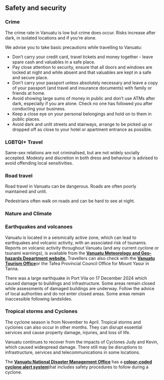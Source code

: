 ## Safety and security

### **Crime**

The crime rate in Vanuatu is low but crime does occur. Risks increase after dark, in isolated locations and if you're alone.

We advise you to take basic precautions while travelling to Vanuatu:

* Don’t carry your credit card, travel tickets and money together - leave spare cash and valuables in a safe place.
* Pay close attention to security, ensure that all doors and windows are locked at night and while absent and that valuables are kept in a safe and secure place.
* Don’t carry your passport unless absolutely necessary and leave a copy of your passport (and travel and insurance documents) with family or friends at home.
* Avoid showing large sums of money in public and don’t use ATMs after dark, especially if you are alone. Check no one has followed you after conducting your business.
* Keep a close eye on your personal belongings and hold on to them in public places.
* Avoid dark and unlit streets and stairways, arrange to be picked up or dropped off as close to your hotel or apartment entrance as possible.

### **LGBTQI+ Travel**

Same-sex relations are not criminalised, but are not widely socially accepted. Modesty and discretion in both dress and behaviour is advised to avoid offending local sensitivities.

### **Road travel**

Road travel in Vanuatu can be dangerous. Roads are often poorly maintained and unlit.

Pedestrians often walk on roads and can be hard to see at night.

### **Nature and Climate**

### **Earthquakes and volcanoes**

Vanuatu is located in a seismically active zone, which can lead to earthquakes and volcanic activity, with an associated risk of tsunamis. Reports on volcanic activity throughout Vanuatu (and any current cyclone or tsunami warnings), is available from the [**Vanuatu Meteorology and Geo-hazards Department website**.](https://www.vmgd.gov.vu/vmgd/index.php) Travellers can also check with the [**Vanuatu Tourism Office**](http://vanuatutravel.info/index.php)or the Tafea Provincial Council Office for Mount Yasur in Tanna.

There was a large earthquake in Port Vila on 17 December 2024 which caused damage to buildings and infrastructure. Some areas remain closed while assessments of damaged buildings are underway. Follow the advice of local authorities and do not enter closed areas. Some areas remain inaccessible following landslides.

### **Tropical storms and Cyclones**

The cyclone season is from November to April. Tropical storms and cyclones can also occur in other months. They can disrupt essential services and cause property damage, injuries, and loss of life.

Vanuatu continues to recover from the impacts of Cyclones Judy and Kevin, which caused widespread damage. There still may be disruptions to infrastructure, services and telecommunications in some locations.

The [**Vanuatu National Disaster Management Office**](https://ndmo.gov.vu/) has a [**colour-coded cyclone alert system**](https://ndmo.gov.vu/fr/community/cyclone-awareness/109-colour-alerts)that includes safety procedures to follow during a cyclone.